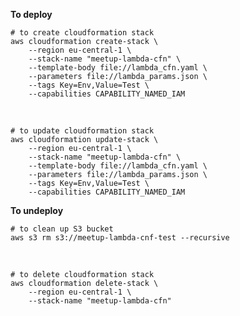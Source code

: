 **To deploy**

    # to create cloudformation stack
    aws cloudformation create-stack \
        --region eu-central-1 \
        --stack-name "meetup-lambda-cfn" \
        --template-body file://lambda_cfn.yaml \
        --parameters file://lambda_params.json \
        --tags Key=Env,Value=Test \
        --capabilities CAPABILITY_NAMED_IAM

<br/>

    # to update cloudformation stack
    aws cloudformation update-stack \
        --region eu-central-1 \
        --stack-name "meetup-lambda-cfn" \
        --template-body file://lambda_cfn.yaml \
        --parameters file://lambda_params.json \
        --tags Key=Env,Value=Test \
        --capabilities CAPABILITY_NAMED_IAM
        
**To undeploy**

    # to clean up S3 bucket
    aws s3 rm s3://meetup-lambda-cnf-test --recursive

<br/>

    # to delete cloudformation stack
    aws cloudformation delete-stack \
        --region eu-central-1 \
        --stack-name "meetup-lambda-cfn"